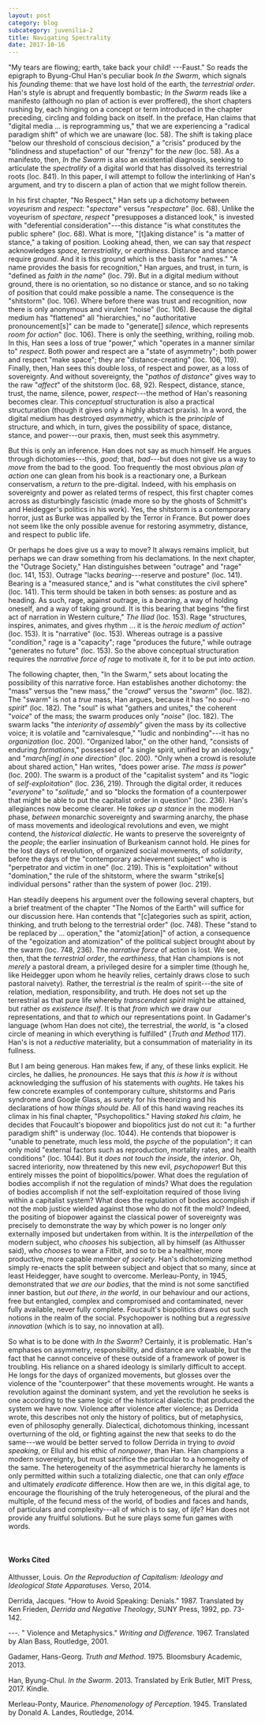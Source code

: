 ```yaml
---
layout: post
category: blog
subcategory: juvenilia-2
title: Navigating Spectrality
date: 2017-10-16
---
```


"My tears are flowing; earth, take back your child! ---Faust." So reads the epigraph to Byung-Chul Han's peculiar book *In the Swarm*, which signals his *founding* theme: that we have lost hold of the earth, the *terrestrial order*. Han's style is abrupt and frequently bombastic; *In the Swarm* reads like a manifesto (although no plan of action is ever proffered), the short chapters rushing by, each hinging on a concept or term introduced in the chapter preceding, circling and folding back on itself. In the preface, Han claims that "digital media \... is reprogramming us," that we are experiencing a "radical paradigm shift" of which we are unaware (loc. 58). The shift is taking place "below our threshold of conscious decision," a "crisis" produced by the "blindness and stupefaction" of our "frenzy" for the *new* (loc. 58). As a manifesto, then, *In the Swarm* is also an existential diagnosis, seeking to articulate the *spectrality* of a digital world that has dissolved its terrestrial roots (loc. 841). In this paper, I will attempt to follow the interlinking of Han's argument, and try to discern a plan of action that we might follow therein.

In his first chapter, "No Respect," Han sets up a dichotomy between *voyeurism* and *respect*: "*spectare*" versus "*respectare*" (loc. 68). Unlike the voyeurism of *spectare*, *respect* "presupposes a distanced look," is invested with "deferential consideration"---this distance "is what constitutes the public sphere" (loc. 68). What is more, "\[t\]aking distance" is "a matter of stance," a taking of position. Looking ahead, then, we can say that *respect* acknowledges *space*, *terrestriality*, or *earthiness*. Distance and stance require *ground*. And it is this ground which is the basis for "names." "A name provides the basis for recognition," Han argues, and trust, in turn, is "defined as *faith in the name*" (loc. 79). But in a digital medium without ground, there is no orientation, so no distance or stance, and so no taking of position that could make possible a name. The consequence is the "shitstorm" (loc. 106). Where before there was trust and recognition, now there is only anonymous and virulent "noise" (loc. 106). Because the digital medium has "flattened" all "hierarchies," no "authoritative pronouncement\[s\]" can be made to "generate\[\] *silence*, which represents *room for action*" (loc. 106). There is only the seething, writhing, roiling mob. In this, Han sees a loss of true "power," which "operates in a manner similar to" *respect*. Both power and respect are a "state of asymmetry"; both power and respect "make space"; they are "distance-creating" (loc. 106, 119). Finally, then, Han sees this double loss, of respect and power, as a loss of sovereignty. And without sovereignty, the "*pathos of distance*" gives way to the raw "*affect*" of the shitstorm (loc. 68, 92). Respect, distance, stance, trust, the name, silence, power, *respect*---the method of Han's reasoning becomes clear. This *conceptual* structuration is also a practical structuration (though it gives only a highly abstract praxis). In a word, the digital medium has destroyed *asymmetry*, which is the *principle* of structure, and which, in turn, gives the possibility of space, distance, stance, and power---our praxis, then, must seek this asymmetry.

But this is only an inference. Han does not say as much himself. He argues through dichotomies---this, *good*; that, *bad*---but does not give us a way to *move* from the bad to the good. Too frequently the most obvious *plan of action* one can glean from his book is a reactionary one, a Burkean conservatism, a *return* to the pre-digital. Indeed, with his emphasis on sovereignty and power as related terms of respect, this first chapter comes across as disturbingly fascistic (made more so by the ghosts of Schmitt's and Heidegger's politics in his work). Yes, the shitstorm is a contemporary horror, just as Burke was appalled by the Terror in France. But power does not seem like the only possible avenue for restoring asymmetry, distance, and respect to public life.

Or perhaps he does give us a way to move? It always remains implicit, but perhaps we can draw something from his declamations. In the next chapter, the "Outrage Society," Han distinguishes between "outrage" and "rage" (loc. 141, 153). Outrage "lacks *bearing*---reserve and posture" (loc. 141). Bearing is a "measured stance," and is "what constitutes the civil sphere" (loc. 141). This term should be taken in both senses: as posture and as heading. As such, rage, against *out*rage, is a *bearing*, a way of holding oneself, and a way of taking ground. It is this bearing that begins "the first act of narration in Western culture," *The Iliad* (loc. 153). Rage "structures, inspires, animates, and gives rhythm \... it is the *heroic medium of action*" (loc. 153). It is "narrative" (loc. 153). Whereas outrage is a passive "*condition*," rage is a "capacity"; rage "produces the future," while outrage "generates no future" (loc. 153). So the above conceptual structuration requires the *narrative force of rage* to motivate it, for it to be put into *action*.

The following chapter, then, "In the Swarm," sets about locating the possibility of this narrative force. Han establishes another dichotomy: the "mass" versus the "new mass," the "*crowd*" versus the "*swarm*" (loc. 182). The "swarm" is not a *true* mass, Han argues, because it has "no *soul*---no *spirit*" (loc. 182). The "soul" is what "gathers and unites," the coherent "*voice*" of the mass; the swarm produces only "*noise*" (loc. 182). The swarm lacks "the *interiority of assembly*" given the mass by its collective voice; it is volatile and "carnivalesque," "ludic and nonbinding"---it has no *organization* (loc. 200). "Organized labor," on the other hand, "consists of enduring *formations*," possessed of "a single spirit, unified by an ideology," and "*march\[ing\] in one direction*" (loc. 200). "Only when a crowd is resolute about shared action," Han writes, "does power arise. *The mass is power*" (loc. 200). The swarm is a product of the "capitalist system" and its "logic of *self-exploitation*" (loc. 236, 219). Through the digital order, it reduces "*everyone*" to "*solitude*," and so "blocks the formation of a counterpower that might be able to put the capitalist order in question" (loc. 236). Han's allegiances now become clearer. He *takes up a stance* in the modern phase, *between* monarchic sovereignty and swarming anarchy, the phase of mass movements and ideological revolutions and even, we might contend, the *historical dialectic*. He wants to preserve the sovereignty of the *people*; the earlier insinuation of Burkeanism cannot hold. He pines for the lost days of revolution, of organized social movements, of *solidarity*, before the days of the "contemporary achievement subject" who is "perpetrator and victim in one" (loc. 219). This is "exploitation" without "domination," the rule of the shitstorm, where the swarm "strike\[s\] individual persons" rather than the system of power (loc. 219).

Han steadily deepens his argument over the following several chapters, but a brief treatment of the chapter "The Nomos of the Earth" will suffice for our discussion here. Han contends that "\[c\]ategories such as spirit, action, thinking, and truth belong to the terrestrial order" (loc. 748). These "stand to be replaced by \... operation," the "atomiz\[ation\]" of action, a consequence of the "egoization and atomization" of the political subject brought about by the swarm (loc. 748, 236). The *narrative force* of action is lost. We see, then, that the *terrestrial order*, the *earthiness*, that Han champions is not *merely* a pastoral dream, a privileged desire for a simpler time (though he, like Heidegger upon whom he heavily relies, certainly draws close to such pastoral naivety). Rather, the terrestrial *is* the realm of spirit---the site of relation, mediation, responsibility, and truth. He does not set up the terrestrial as that pure life whereby *transcendent spirit* might be attained, but rather *as existence itself*. It is that *from which* we draw our representations, and that *to which* our representations point. In Gadamer's language (whom Han does not cite), the terrestrial, the *world*, is "a closed circle of meaning in which everything is fulfilled" (*Truth and Method* 117). Han's is not a *reductive* materiality, but a consummation of materiality in its fullness.

But I am being generous. Han makes few, if any, of these links explicit. He circles, he dallies, he *pronounces*. He says that *this is how it is* without acknowledging the suffusion of his statements with *oughts*. He takes his few concrete examples of contemporary culture, shitstorms and Paris syndrome and Google Glass, as surety for his theorizing and his declarations of how *things should be*. All of this hand waving reaches its climax in his final chapter, "Psychopolitics." Having *staked his claim*, he decides that Foucault's biopower and biopolitics just do not cut it: "a further paradigm shift" is underway (loc. 1044). He contends that biopower is "unable to penetrate, much less mold, the *psyche* of the population"; it can only mold "external factors such as reproduction, mortality rates, and health conditions" (loc. 1044). But it *does not touch the inside*, the *interior*. Oh, sacred interiority, now threatened by this new evil, *psychopower*! But this entirely misses the point of biopolitics/power. What does the regulation of bodies accomplish if not the regulation of minds? What does the regulation of bodies accomplish if not the self-exploitation required of those living within a capitalist system? What does the regulation of bodies accomplish if not the mob justice wielded against those who do not fit the mold? Indeed, the positing of biopower against the classical power of sovereignty was precisely to demonstrate the way by which power is no longer *only* externally imposed but undertaken from within. It is the *interpellation* of the modern subject, who *chooses* his subjection, all by himself (as Althusser said), who *chooses* to wear a Fitbit, and so to be a healthier, more productive, more capable *member of society*. Han's dichotomizing method simply re-enacts the split between subject and object that so many, since at least Heidegger, have sought to overcome. Merleau-Ponty, in 1945, demonstrated that *we are our bodies*, that the mind is not some sanctified inner bastion, but *out there*, *in the world*, in our behaviour and our actions, free but entangled, complex and compromised and contaminated, never fully available, never fully complete. Foucault's biopolitics draws out such notions in the realm of the social. Psychopower is nothing but a *regressive innovation* (which is to say, no innovation at all).

So what is to be done with *In the Swarm*? Certainly, it is problematic. Han's emphases on asymmetry, responsibility, and distance are valuable, but the fact that he cannot conceive of these outside of a framework of power is troubling. His reliance on a shared ideology is similarly difficult to accept. He longs for the days of organized movements, but glosses over the violence of the "counterpower" that these movements wrought. He wants a revolution against the dominant system, and yet the revolution he seeks is one according to the same logic of the historical dialectic that produced the system we have now. Violence after violence after violence; as Derrida wrote, this describes not only the history of politics, but of metaphysics, even of philosophy generally. Dialectical, dichotomous thinking, incessant overturning of the old, or fighting against the new that seeks to do the same---we would be better served to follow Derrida in trying to *avoid speaking*, or Ellul and his ethic of *nonpower*, than Han. Han champions a modern sovereignty, but must sacrifice the particular to a homogeneity of the same. The heterogeneity of the asymmetrical hierarchy he laments is only permitted within such a totalizing dialectic, one that can only *efface* and ultimately *eradicate* difference. How then are we, in this digital age, to encourage the flourishing of the truly heterogeneous, of the plural and the multiple, of the fecund mess of the world, of bodies and faces and hands, of particulars and complexity---all of which is to say, of *life*? Han does not provide any fruitful solutions. But he sure plays some fun games with words.

<br>

#### Works Cited

Althusser, Louis. *On the Reproduction of Capitalism: Ideology and Ideological State Apparatuses.* Verso, 2014.

Derrida, Jacques. "How to Avoid Speaking: Denials." 1987. Translated by Ken Frieden, *Derrida and Negative Theology*, SUNY Press, 1992, pp. 73-142.

---. " Violence and Metaphysics." *Writing and Difference*. 1967. Translated by Alan Bass, Routledge, 2001.

Gadamer, Hans-Georg. *Truth and Method*. 1975. Bloomsbury Academic, 2013.

Han, Byung-Chul. *In the Swarm*. 2013. Translated by Erik Butler, MIT Press, 2017. Kindle.

Merleau-Ponty, Maurice. *Phenomenology of Perception*. 1945. Translated by Donald A. Landes, Routledge, 2014.
